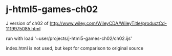 j-html5-games-ch02
==================

J version of ch02 of http://www.wiley.com/WileyCDA/WileyTitle/productCd-1119975085.html

run with load '~user/projects/j-html5-games-ch02/ch02.ijs'

index.html is not used, but kept for comparison to original source
